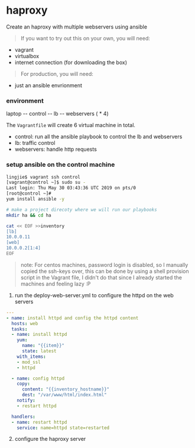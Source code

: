 # haproxy
Create an haproxy with multiple webservers using ansible 

> If you want to try out this on your own, you will need: 
- vagrant 
- virtualbox  
- internet connection (for downloading the box)

> For production, you will need: 
- just an ansible envrionment

### environment 
laptop -- control -- lb -- webservers ( * 4) 

The `Vagrantfile` will create 6 virtual machine in total. 
- control: run all the ansible playbook to control the lb and webservers
- lb: traffic control 
- webservers: handle http requests 


### setup ansible on the control machine 
```bash
lingjie$ vagrant ssh control 
[vagrant@control ~]$ sudo su -
Last login: Thu May 30 03:43:36 UTC 2019 on pts/0
[root@control ~]# 
yum install ansible -y 

# make a project direcoty where we will run our playbooks 
mkdir ha && cd ha 

cat << EOF >>inventory  
[lb]
10.0.0.11 
[web]
10.0.0.2[1:4]
EOF
```

> note: 
For centos machines, password login is disabled, so I manually copied the ssh-keys over, this can be done by using a shell provision script in the Vagrant file, I didn't do that since I already started the machines and feeling lazy :P 

1. run the deploy-web-server.yml to configure the httpd on the web servers 
```yml
--- 
- name: install httpd and config the httpd content 
  hosts: web
  tasks: 
  - name: install httpd 
    yum: 
      name: "{{item}}" 
      state: latest
    with_items: 
    - mod_ssl 
    - httpd 

  - name: config httpd 
    copy:
      content: "{{inventory_hostname}}"
      dest: "/var/www/html/index.html"
    notify: 
    - restart httpd 

  handlers: 
  - name: restart httpd 
    service: name=httpd state=restarted 
```

2. configure the haproxy server 
